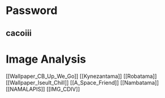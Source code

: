 # Password
## cacoiii

# Image Analysis
[[Wallpaper_CB_Up_We_Go]]
[[Kynezantama]]
[[Robatama]]
[[Wallpaper_Iseult_Chill]]
[[A_Space_Friend]]
[[Nambatama]]
[[NAMALAPIS]]
[[IMG_CDIV]]